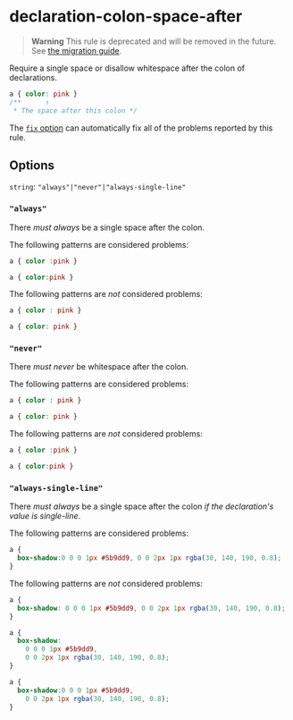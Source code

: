 # declaration-colon-space-after

> **Warning** This rule is deprecated and will be removed in the future. See [the migration guide](https://github.com/stylelint/stylelint/tree/15.10.3/docsmigration-guideto-15.md).

Require a single space or disallow whitespace after the colon of declarations.

<!-- prettier-ignore -->
```css
a { color: pink }
/**      ↑
 * The space after this colon */
```

The [`fix` option](https://github.com/stylelint/stylelint/tree/15.10.3/docsuser-guideoptions.md#fix) can automatically fix all of the problems reported by this rule.

## Options

`string`: `"always"|"never"|"always-single-line"`

### `"always"`

There _must always_ be a single space after the colon.

The following patterns are considered problems:

<!-- prettier-ignore -->
```css
a { color :pink }
```

<!-- prettier-ignore -->
```css
a { color:pink }
```

The following patterns are _not_ considered problems:

<!-- prettier-ignore -->
```css
a { color : pink }
```

<!-- prettier-ignore -->
```css
a { color: pink }
```

### `"never"`

There _must never_ be whitespace after the colon.

The following patterns are considered problems:

<!-- prettier-ignore -->
```css
a { color : pink }
```

<!-- prettier-ignore -->
```css
a { color: pink }
```

The following patterns are _not_ considered problems:

<!-- prettier-ignore -->
```css
a { color :pink }
```

<!-- prettier-ignore -->
```css
a { color:pink }
```

### `"always-single-line"`

There _must always_ be a single space after the colon _if the declaration's value is single-line_.

The following patterns are considered problems:

<!-- prettier-ignore -->
```css
a {
  box-shadow:0 0 0 1px #5b9dd9, 0 0 2px 1px rgba(30, 140, 190, 0.8);
}
```

The following patterns are _not_ considered problems:

<!-- prettier-ignore -->
```css
a {
  box-shadow: 0 0 0 1px #5b9dd9, 0 0 2px 1px rgba(30, 140, 190, 0.8);
}
```

<!-- prettier-ignore -->
```css
a {
  box-shadow:
    0 0 0 1px #5b9dd9,
    0 0 2px 1px rgba(30, 140, 190, 0.8);
}
```

<!-- prettier-ignore -->
```css
a {
  box-shadow:0 0 0 1px #5b9dd9,
    0 0 2px 1px rgba(30, 140, 190, 0.8);
}
```
